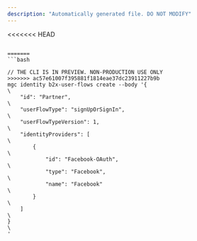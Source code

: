 ```yaml
---
description: "Automatically generated file. DO NOT MODIFY"
---
```


<<<<<<< HEAD
```cli

=======
```bash

// THE CLI IS IN PREVIEW. NON-PRODUCTION USE ONLY
>>>>>>> ac57e61007f395881f1814eae37dc23911227b9b
mgc identity b2x-user-flows create --body '{\
    "id": "Partner",\
    "userFlowType": "signUpOrSignIn",\
    "userFlowTypeVersion": 1,\
    "identityProviders": [\
        {\
            "id": "Facebook-OAuth",\
            "type": "Facebook",\
            "name": "Facebook"\
        }\
    ]\
}\
'

```
